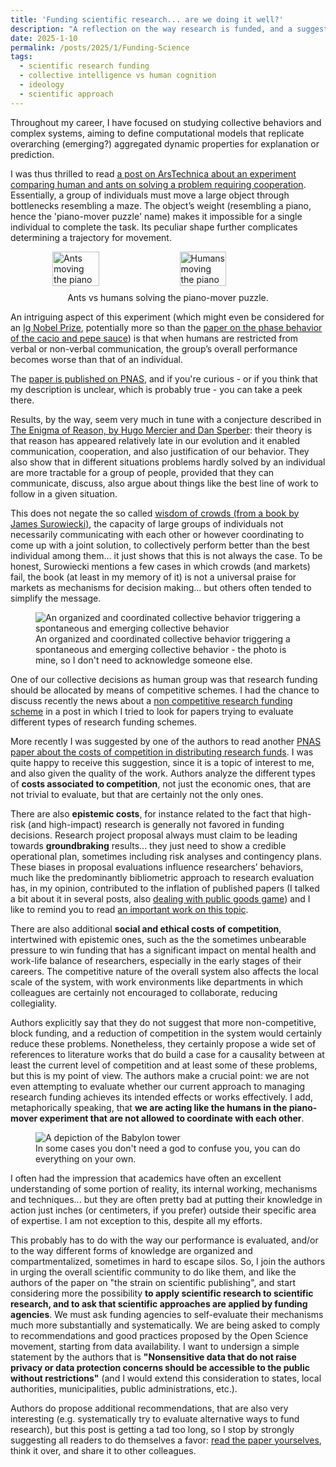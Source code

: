 ```yaml
---
title: 'Funding scientific research... are we doing it well?'
description: "A reflection on the way research is funded, and a suggestion on the fact that we should pay more attention to this point"
date: 2025-1-10
permalink: /posts/2025/1/Funding-Science
tags:
  - scientific research funding
  - collective intelligence vs human cognition
  - ideology
  - scientific approach
---
```


Throughout my career, I have focused on studying collective behaviors and complex systems, aiming to define computational models that replicate overarching (emerging?) aggregated dynamic properties for explanation or prediction.

I was thus thrilled to read [a post on ArsTechnica about an experiment comparing human and ants on solving a problem requiring cooperation](https://arstechnica.com/science/2025/01/ants-vs-humans-solving-the-piano-mover-puzzle/). Essentially, a group of individuals must move a large object through bottlenecks resembling a maze. The object’s weight (resembling a piano, hence the 'piano-mover puzzle' name) makes it impossible for a single individual to complete the task. Its peculiar shape further complicates determining a trajectory for movement.

<figure style="display: flex; flex-direction: column; align-items: center;">
    <div style="display: flex; justify-content: space-between; align-items: center;">
        <img src="https://cdn.arstechnica.net/wp-content/uploads/2024/12/maze2.jpg" alt="Ants moving the piano" style="width: 45%; margin-right: 5px;">
        <img src="https://cdn.arstechnica.net/wp-content/uploads/2024/12/maze3-640x429.jpg" alt="Humans moving the piano" style="width: 45%; margin-left: 5px;">
    </div>
    <figcaption style="margin-top: 10px; text-align: center;">Ants vs humans solving the piano-mover puzzle.</figcaption>
</figure>

An intriguing aspect of this experiment (which might even be considered for an [Ig Nobel Prize](https://improbable.com/ig/about-the-ig-nobel-prizes/), potentially more so than the [paper on the phase behavior of the cacio and pepe sauce](https://arxiv.org/abs/2501.00536)) is that when humans are restricted from verbal or non-verbal communication, the group’s overall performance becomes worse than that of an individual.

The [paper is published on PNAS](https://www.pnas.org/doi/10.1073/pnas.2414274121), and if you're curious - or if you think that my description is unclear, which is probably true - you can take a peek there.

Results, by the way, seem very much in tune with a conjecture described in [The Enigma of Reason, by Hugo Mercier and Dan Sperber](https://www.hup.harvard.edu/books/9780674237827): their theory is that reason has appeared relatively late in our evolution and it enabled communication, cooperation, and also justification of our behavior. They also show that in different situations problems hardly solved by an individual are more tractable for a group of people, provided that they can communicate, discuss, also argue about things like the best line of work to follow in a given situation.

This does not negate the so called [wisdom of crowds (from a book by James Surowiecki)](https://www.goodreads.com/book/show/68143.The_Wisdom_of_Crowds), the capacity of large groups of individuals not necessarily communicating with each other or however coordinating to come up with a joint solution, to collectively perform better than the best individual among them... it just shows that this is not always the case. To be honest, Surowiecki mentions a few cases in which crowds (and markets) fail, the book (at least in my memory of it) is not a universal praise for markets as mechanisms for decision making... but others often tended to simplify the message.

<figure>
  <img src="https://cdn.pixabay.com/photo/2023/10/26/20/15/dance-8343432_960_720.jpg" alt="An organized and coordinated collective behavior triggering a spontaneous and emerging collective behavior"/>
  <figcaption>An organized and coordinated collective behavior triggering a spontaneous and emerging collective behavior - the photo is mine, so I don't need to acknowledge someone else.</figcaption>
</figure>

One of our collective decisions as human group was that research funding should be allocated by means of competitive schemes. I had the chance to discuss recently the news about a [non competitive research funding scheme](https://giuseppevizzari.github.io/posts/2023/12/Non-competitive/) in a post in which I tried to look for papers trying to evaluate different types of research funding schemes.

More recently I was suggested by one of the authors to read another [PNAS paper about the costs of competition in distributing research funds](https://www.pnas.org/doi/10.1073/pnas.2407644121). I was quite happy to receive this suggestion, since it is a topic of interest to me, and also given the quality of the work. Authors analyze the different types of **costs associated to competition**, not just the economic ones, that are not trivial to evaluate, but that are certainly not the only ones.

There are also **epistemic costs**, for instance related to the fact that high-risk (and high-impact) research is generally not favored in funding decisions. Research project proposal always must claim to be leading towards **groundbraking** results... they just need to show a credible operational plan, sometimes including risk analyses and contingency plans. These biases in proposal evaluations influence researchers’ behaviors, much like the predominantly bibliometric approach to research evaluation has, in my opinion, contributed to the inflation of published papers (I talked a bit about it in several posts, also [dealing with public goods game](https://giuseppevizzari.github.io/posts/2023/11/Contributing/)) and I like to remind you to read [an important work on this topic](https://direct.mit.edu/qss/article/5/4/823/124269/The-strain-on-scientific-publishing).

There are also additional **social and ethical costs of competition**, intertwined with epistemic ones, such as the the sometimes unbearable pressure to win funding that has a significant impact on mental health and work-life balance of researchers, especially in the early stages of their careers. The competitive nature of the overall system also affects the local scale of the system, with work environments like departments in which colleagues are certainly not encouraged to collaborate, reducing collegiality.

Authors explicitly say that they do not suggest that more non-competitive, block funding, and a reduction of competition in the system would certainly reduce these problems. Nonetheless, they certainly propose a wide set of references to literature works that do build a case for a causality between at least the current level of competition and at least some of these problems, but this is my point of view. The authors make a crucial point: we are not even attempting to evaluate whether our current approach to managing research funding achieves its intended effects or works effectively. I add, metaphorically speaking, that **we are acting like the humans in the piano-mover experiment that are not allowed to coordinate with each other**.

<figure>
  <img src="https://upload.wikimedia.org/wikipedia/commons/2/27/Tower_of_Babel_cropped_square.jpg" alt="A depiction of the Babylon tower"/>
  <figcaption>In some cases you don't need a god to confuse you, you can do everything on your own.</figcaption>
</figure>

I often had the impression that academics have often an excellent understanding of some portion of reality, its internal working, mechanisms and techniques... but they are often pretty bad at putting their knowledge in action just inches (or centimeters, if you prefer) outside their specific area of expertise. I am not exception to this, despite all my efforts.

This probably has to do with the way our performance is evaluated, and/or to the way different forms of knowledge are organized and compartmentalized, sometimes in hard to escape silos. So, I join the authors in urging the overall scientific community to do like them, and like the authors of the paper on "the strain on scientific publishing", and start considering more the possibility **to apply scientific research to scientific research, and to ask that scientific approaches are applied by funding agencies**. We must ask funding agencies to self-evaluate their mechanisms much more substantially and systematically. We are being asked to comply to recommendations and good practices proposed by the Open Science movement, starting from data availability. I want to undersign a simple statement by the authors that is **"Nonsensitive data that do not raise privacy or data protection concerns should be accessible to the public without restrictions"** (and I would extend this consideration to states, local authorities, municipalities, public administrations, etc.).

Authors do propose additional recommendations, that are also very interesting (e.g. systematically try to evaluate alternative ways to fund research), but this post is getting a tad too long, so I stop by strongly suggesting all readers to do themselves a favor: [read the paper yourselves](https://www.pnas.org/doi/10.1073/pnas.2407644121), think it over, and share it to other colleagues.
